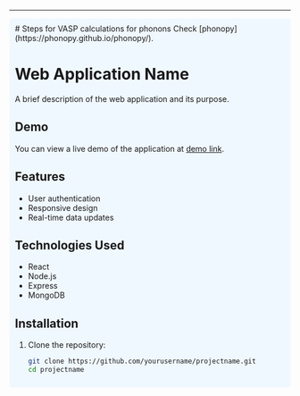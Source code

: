 
---
<div style="background-color: #f0f8ff; padding: 10px; border-radius: 5px;">
# Steps for VASP calculations for phonons
Check [phonopy](https://phonopy.github.io/phonopy/).

# Web Application Name

A brief description of the web application and its purpose.

## Demo

You can view a live demo of the application at [demo link](https://example.com).

## Features

- User authentication
- Responsive design
- Real-time data updates

## Technologies Used

- React
- Node.js
- Express
- MongoDB

## Installation

1. Clone the repository:

   ```bash
   git clone https://github.com/yourusername/projectname.git
   cd projectname
